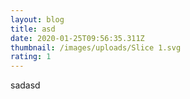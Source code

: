 ```yaml
---
layout: blog
title: asd
date: 2020-01-25T09:56:35.311Z
thumbnail: /images/uploads/Slice 1.svg
rating: 1
---
```

sadasd
